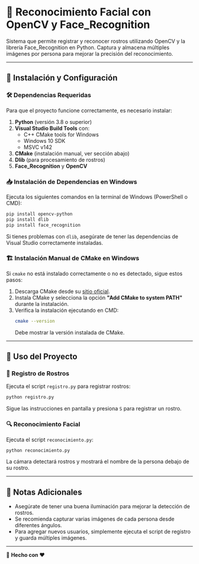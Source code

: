 # 📸 Reconocimiento Facial con OpenCV y Face\_Recognition

Sistema que permite registrar y reconocer rostros utilizando OpenCV y la librería Face\_Recognition en Python. Captura y almacena múltiples imágenes por persona para mejorar la precisión del reconocimiento.

---

## 🚀 Instalación y Configuración

### 🛠 Dependencias Requeridas

Para que el proyecto funcione correctamente, es necesario instalar:

1. **Python** (versión 3.8 o superior)
2. **Visual Studio Build Tools** con:
   - C++ CMake tools for Windows
   - Windows 10 SDK
   - MSVC v142
3. **CMake** (instalación manual, ver sección abajo)
4. **Dlib** (para procesamiento de rostros)
5. **Face\_Recognition** y **OpenCV**

### 📥 Instalación de Dependencias en Windows

Ejecuta los siguientes comandos en la terminal de Windows (PowerShell o CMD):

```sh
pip install opencv-python
pip install dlib
pip install face_recognition
```

Si tienes problemas con `dlib`, asegúrate de tener las dependencias de Visual Studio correctamente instaladas.

### 🏗 Instalación Manual de CMake en Windows

Si `cmake` no está instalado correctamente o no es detectado, sigue estos pasos:

1. Descarga CMake desde su [sitio oficial](https://cmake.org/download/).
2. Instala CMake y selecciona la opción **"Add CMake to system PATH"** durante la instalación.
3. Verifica la instalación ejecutando en CMD:
   ```sh
   cmake --version
   ```
   Debe mostrar la versión instalada de CMake.

---

## 📌 Uso del Proyecto

### 👤 Registro de Rostros

Ejecuta el script `registro.py` para registrar rostros:

```sh
python registro.py
```

Sigue las instrucciones en pantalla y presiona `S` para registrar un rostro.

### 🔍 Reconocimiento Facial

Ejecuta el script `reconocimiento.py`:

```sh
python reconocimiento.py
```

La cámara detectará rostros y mostrará el nombre de la persona debajo de su rostro.

---

## 📝 Notas Adicionales

- Asegúrate de tener una buena iluminación para mejorar la detección de rostros.
- Se recomienda capturar varias imágenes de cada persona desde diferentes ángulos.
- Para agregar nuevos usuarios, simplemente ejecuta el script de registro y guarda múltiples imágenes.

---

🎯 **Hecho con ❤️**

